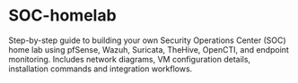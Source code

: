 # SOC-homelab
Step-by-step guide to building your own Security Operations Center (SOC) home lab using pfSense, Wazuh, Suricata, TheHive, OpenCTI, and endpoint monitoring. Includes network diagrams, VM configuration details, installation commands and integration workflows.
